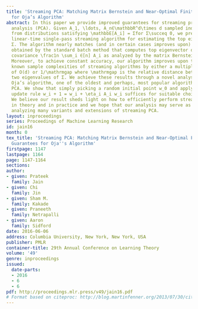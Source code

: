 ```yaml
---
title: 'Streaming PCA: Matching Matrix Bernstein and Near-Optimal Finite Sample Guarantees
  for Oja’s Algorithm'
abstract: In this paper we provide improved guarantees for streaming principal component
  analysis (PCA). Given A_1, \ldots, A_n∈\mathbbR^d\times d sampled independently
  from distributions satisfying \mathbbE[A_i] = Σfor Σ\succeq 0, we present an O(d)-space
  linear-time single-pass streaming algorithm for estimating the top eigenvector of
  Σ. The algorithm nearly matches (and in certain cases improves upon) the accuracy
  obtained by the standard batch method that computes top eigenvector of the empirical
  covariance \frac1n \sum_i ∈[n] A_i as analyzed by the matrix Bernstein inequality.
  Moreover, to achieve constant accuracy, our algorithm improves upon the best previous
  known sample complexities of streaming algorithms by either a multiplicative factor
  of O(d) or 1/\mathrmgap where \mathrmgap is the relative distance between the top
  two eigenvalues of Σ. We achieve these results through a novel analysis of the classic
  Oja’s algorithm, one of the oldest and perhaps, most popular algorithms for streaming
  PCA. We show that simply picking a random initial point w_0 and applying the natural
  update rule w_i + 1 = w_i + \eta_i A_i w_i suffices for suitable choice of \eta_i.
  We believe our result sheds light on how to efficiently perform streaming PCA both
  in theory and in practice and we hope that our analysis may serve as the basis for
  analyzing many variants and extensions of streaming PCA.
layout: inproceedings
series: Proceedings of Machine Learning Research
id: jain16
month: 0
tex_title: 'Streaming PCA: Matching Matrix Bernstein and Near-Optimal Finite Sample
  Guarantees for Oja''s Algorithm'
firstpage: 1147
lastpage: 1164
page: 1147-1164
sections: 
author:
- given: Prateek
  family: Jain
- given: Chi
  family: Jin
- given: Sham M.
  family: Kakade
- given: Praneeth
  family: Netrapalli
- given: Aaron
  family: Sidford
date: 2016-06-06
address: Columbia University, New York, New York, USA
publisher: PMLR
container-title: 29th Annual Conference on Learning Theory
volume: '49'
genre: inproceedings
issued:
  date-parts:
  - 2016
  - 6
  - 6
pdf: http://proceedings.mlr.press/v49/jain16.pdf
# Format based on citeproc: http://blog.martinfenner.org/2013/07/30/citeproc-yaml-for-bibliographies/
---
```

